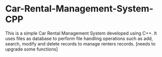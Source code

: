 # Car-Rental-Management-System-CPP
This is a simple Car Rental Management System developed using C++. It uses files as database to perform file handling operations such as add, search, modify and delete records to manage renters records. [needs to upgrade some functions]
